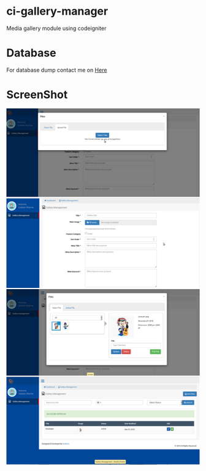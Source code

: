 # ci-gallery-manager
Media gallery module using codeigniter

# Database
For database dump contact me on <a traget="_blank" href="mailto:gul2787@gmail.com">Here</a>

# ScreenShot

<img src="https://github.com/Guley/ci-gallery-manager/blob/master/screen1.png">
<img src="https://github.com/Guley/ci-gallery-manager/blob/master/screen2.png">
<img src="https://github.com/Guley/ci-gallery-manager/blob/master/screen3.png">
<img src="https://github.com/Guley/ci-gallery-manager/blob/master/screen4.png">

